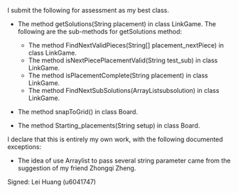 I submit the following for assessment as my best class.


* The method getSolutions(String placement) in class LinkGame.
    The following are the sub-methods for getSolutions method:
    * The method FindNextValidPieces(String[] placement_nextPiece) in class LinkGame.
    * The method isNextPiecePlacementValid(String test_sub) in class LinkGame.
    * The method isPlacementComplete(String placement) in class LinkGame.
    * The method FindNextSubSolutions(ArrayList<String>subsolution) in class LinkGame.

* The method snapToGrid() in class Board.
* The method Starting_placements(String setup) in class Board.



I declare that this is entirely my own work, with the following documented exceptions:

* The idea of use Arraylist to pass several string parameter came from the suggestion of my friend Zhongqi Zheng.

Signed: Lei Huang (u6041747)

